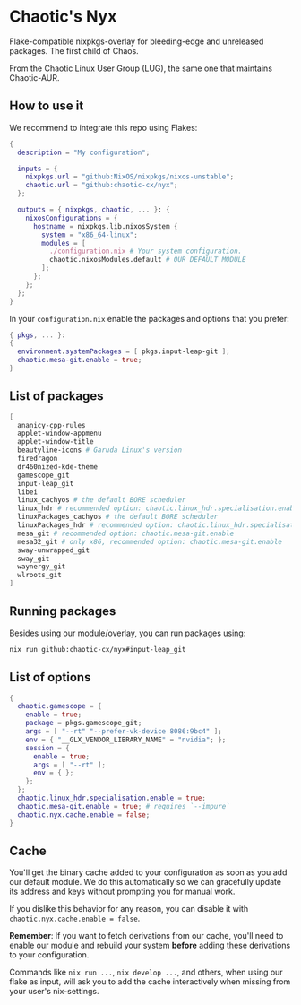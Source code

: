# Chaotic's Nyx

Flake-compatible nixpkgs-overlay for bleeding-edge and unreleased packages. The first child of Chaos.

From the Chaotic Linux User Group (LUG), the same one that maintains Chaotic-AUR.

## How to use it

We recommend to integrate this repo using Flakes:

```nix
{
  description = "My configuration";

  inputs = {
    nixpkgs.url = "github:NixOS/nixpkgs/nixos-unstable";
    chaotic.url = "github:chaotic-cx/nyx";
  };

  outputs = { nixpkgs, chaotic, ... }: {
    nixosConfigurations = {
      hostname = nixpkgs.lib.nixosSystem {
        system = "x86_64-linux";
        modules = [
          ./configuration.nix # Your system configuration.
          chaotic.nixosModules.default # OUR DEFAULT MODULE
        ];
      };
    };
  };
}
```

In your `configuration.nix` enable the packages and options that you prefer:

```nix
{ pkgs, ... }:
{
  environment.systemPackages = [ pkgs.input-leap-git ];
  chaotic.mesa-git.enable = true;
}
```

## List of packages

```nix
[
  ananicy-cpp-rules
  applet-window-appmenu
  applet-window-title
  beautyline-icons # Garuda Linux's version
  firedragon
  dr460nized-kde-theme
  gamescope_git
  input-leap_git
  libei
  linux_cachyos # the default BORE scheduler
  linux_hdr # recommended option: chaotic.linux_hdr.specialisation.enable
  linuxPackages_cachyos # the default BORE scheduler
  linuxPackages_hdr # recommended option: chaotic.linux_hdr.specialisation.enable
  mesa_git # recommended option: chaotic.mesa-git.enable
  mesa32_git # only x86, recommended option: chaotic.mesa-git.enable
  sway-unwrapped_git
  sway_git
  waynergy_git
  wlroots_git
]
```

## Running packages

Besides using our module/overlay, you can run packages using:

```sh
nix run github:chaotic-cx/nyx#input-leap_git
```

## List of options

```nix
{
  chaotic.gamescope = {
    enable = true;
    package = pkgs.gamescope_git;
    args = [ "--rt" "--prefer-vk-device 8086:9bc4" ];
    env = { "__GLX_VENDOR_LIBRARY_NAME" = "nvidia"; };
    session = {
      enable = true;
      args = [ "--rt" ];
      env = { };
    };
  };
  chaotic.linux_hdr.specialisation.enable = true;
  chaotic.mesa-git.enable = true; # requires `--impure`
  chaotic.nyx.cache.enable = false;
}
```

## Cache

You'll get the binary cache added to your configuration as soon as you add our default module.
We do this automatically so we can gracefully update its address and keys without prompting you for manual work.

If you dislike this behavior for any reason, you can disable it with `chaotic.nyx.cache.enable = false`.

**Remember**: If you want to fetch derivations from our cache, you'll need to enable our module and rebuild your system **before** adding these derivations to your configuration.

Commands like `nix run ...`, `nix develop ...`, and others, when using our flake as input, will ask you to add the cache interactively when missing from your user's nix-settings.
